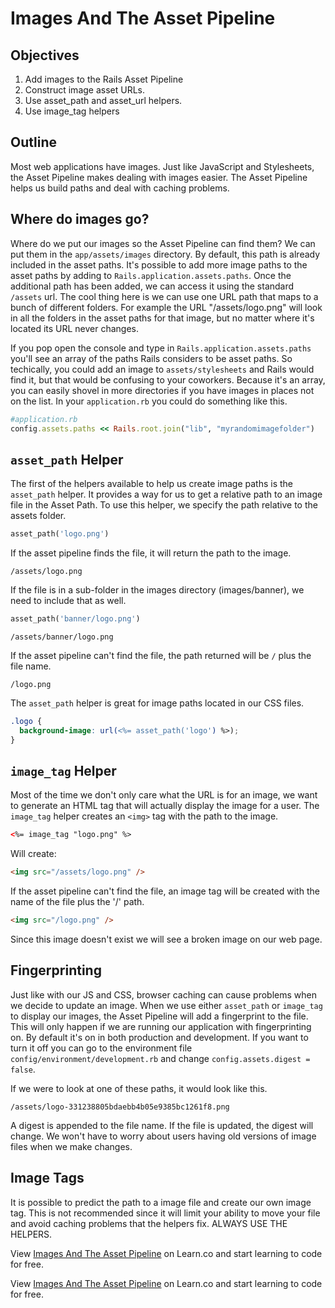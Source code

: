# Images And The Asset Pipeline

## Objectives

1. Add images to the Rails Asset Pipeline
2. Construct image asset URLs.
3. Use asset_path and asset_url helpers.
4. Use image_tag helpers

## Outline
Most web applications have images. Just like JavaScript and Stylesheets, the Asset Pipeline makes dealing with images easier. The Asset Pipeline helps us build paths and deal with caching problems.

## Where do images go?
Where do we put our images so the Asset Pipeline can find them? We can put them in the `app/assets/images` directory. By default, this path is already included in the asset paths. It's possible to add more image paths to the asset paths by adding to `Rails.application.assets.paths`. Once the additional path has been added, we can access it using the standard `/assets` url.  The cool thing here is we can use one URL path that maps to a bunch of different folders.  For example the URL "/assets/logo.png" will look in all the folders in the asset paths for that image, but no matter where it's located its URL never changes.

If you pop open the console and type in `Rails.application.assets.paths` you'll see an array of the paths Rails considers to be asset paths.  So techically, you could add an image to `assets/stylesheets` and Rails would find it, but that would be confusing to your coworkers.  Because it's an array, you can easily shovel in more directories if you have images in places not on the list.  In your `application.rb` you could do something like this.

```ruby
#application.rb
config.assets.paths << Rails.root.join("lib", "myrandomimagefolder")
```

## `asset_path` Helper
The first of the helpers available to help us create image paths is the `asset_path` helper. It provides a way for us to get a relative path to an image file in the Asset Path. To use this helper, we specify the path relative to the assets folder.

```ruby
asset_path('logo.png')
```

If the asset pipeline finds the file, it will return the path to the
image.

```
/assets/logo.png
```

If the file is in a sub-folder in the images directory (images/banner), we need to include that as well.

```ruby
asset_path('banner/logo.png')
```

```
/assets/banner/logo.png
```

If the asset pipeline can't find the file, the path returned will be `/` plus the file name.

```
/logo.png
```

The `asset_path` helper is great for image paths located in our CSS files.

```css
.logo {
  background-image: url(<%= asset_path('logo') %>);
}
```

## `image_tag` Helper
Most of the time we don't only care what the URL is for an image, we want to generate an HTML tag that will actually display the image for a user.
The `image_tag` helper creates an `<img>` tag with the path to the image.

```html
<%= image_tag "logo.png" %>
```

Will create:

```html
<img src="/assets/logo.png" />
```

If the asset pipeline can't find the file, an image tag will be created with the name of the file plus the '/' path.

```html
<img src="/logo.png" />
```

Since this image doesn't exist we will see a broken image on our web page.

## Fingerprinting
Just like with our JS and CSS, browser caching can cause problems when we decide to update an image. When we use either `asset_path` or `image_tag` to display our images, the Asset Pipeline will add a fingerprint to the file. This will only happen if we are running our application with fingerprinting on. By default it's on in both production and development.  If you want to turn it off you can go to the environment file `config/environment/development.rb` and change `config.assets.digest = false`.

If we were to look at one of these paths, it would look like this.

```
/assets/logo-331238805bdaebb4b05e9385bc1261f8.png
```

A digest is appended to the file name. If the file is updated, the digest will change. We won't have to worry about users having old versions of image files when we make changes.

## Image Tags
It is possible to predict the path to a image file and create our own image tag. This is not recommended since it will limit your ability to move your file and avoid caching problems that the helpers fix.  ALWAYS USE THE HELPERS.

<p data-visibility='hidden'>View <a href='https://learn.co/lessons/images-and-the-asset-pipeline' title='Images And The Asset Pipeline'>Images And The Asset Pipeline</a> on Learn.co and start learning to code for free.</p>

<p class='util--hide'>View <a href='https://learn.co/lessons/images-and-the-asset-pipeline'>Images And The Asset Pipeline</a> on Learn.co and start learning to code for free.</p>
